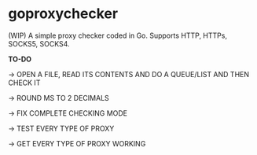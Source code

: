 # goproxychecker
(WIP) A simple proxy checker coded in Go.
      Supports HTTP, HTTPs, SOCKS5, SOCKS4.

**TO-DO**

-> OPEN A FILE, READ ITS CONTENTS AND DO A QUEUE/LIST AND THEN CHECK IT

-> ROUND MS TO 2 DECIMALS

-> FIX COMPLETE CHECKING MODE

-> TEST EVERY TYPE OF PROXY

-> GET EVERY TYPE OF PROXY WORKING
